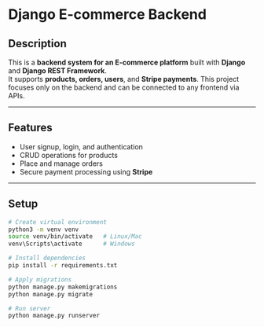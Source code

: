 # Django E-commerce Backend

## Description
This is a **backend system for an E-commerce platform** built with **Django** and **Django REST Framework**.  
It supports **products, orders, users**, and **Stripe payments**. This project focuses only on the backend and can be connected to any frontend via APIs.

---

## Features
- User signup, login, and authentication  
- CRUD operations for products  
- Place and manage orders  
- Secure payment processing using **Stripe**  

---

## Setup
```bash
# Create virtual environment
python3 -m venv venv
source venv/bin/activate   # Linux/Mac
venv\Scripts\activate      # Windows

# Install dependencies
pip install -r requirements.txt

# Apply migrations
python manage.py makemigrations
python manage.py migrate

# Run server
python manage.py runserver

